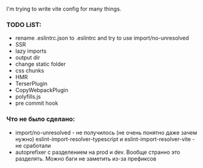 I'm trying to write vite config for many things.

### TODO LiST:
 - rename .eslintrc.json to .eslintrc and try to use import/no-unresolved
 - SSR
 - lazy imports
 - output dir
 - change static folder
 - css chunks
 - HMR
 - TerserPlugin
 - CopyWebpackPlugin
 - polyfills.js
 - pre commit hook

### Что не было сделано:
 - import/no-unresolved - не получилось (не очень понятно даже зачем нужно)
   eslint-import-resolver-typescript и eslint-import-resolver-vite - не сработали
 - autoprefixer с разделением на prod и dev. Вообще странно это разделять.
   Можно баги не заметить из-за префиксов